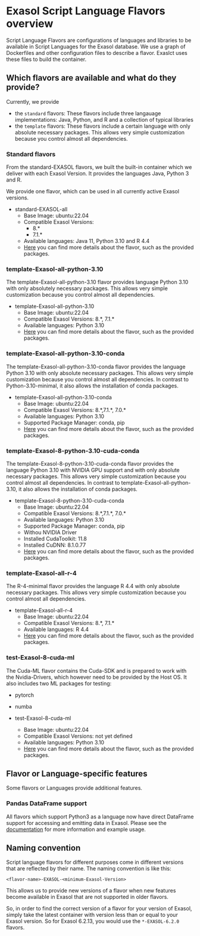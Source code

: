 # Exasol Script Language Flavors overview

Script Language Flavors are configurations of languages and libraries to be available in Script Languages for the Exasol database. We use a graph of Dockerfiles and other configuration files to describe a flavor. Exaslct uses these files to build the container.

## Which flavors are available and what do they provide?

Currently, we provide

- the `standard` flavors: These flavors include three langauage implementations: Java, Python, and R and a collection of typical libraries
- the `template` flavors: These flavors include a certain language with only absolute necessary packages. This allows very simple customization because you control almost all dependencies.

### Standard flavors

From the standard-EXASOL flavors, we built the built-in container which we deliver with each Exasol Version.
It provides the languages Java, Python 3 and R.

We provide one flavor, which can be used in all currently active Exasol versions.

- standard-EXASOL-all
  - Base Image: ubuntu:22.04
  - Compatible Exasol Versions: 
    - 8.\* 
    - 7.1.\* 
  - Available languages: Java 11, Python 3.10 and R 4.4
  - [Here](standard-EXASOL-all/FLAVOR_DESCRIPTION.md) you can find more details about the flavor, such as the provided packages.

### template-Exasol-all-python-3.10

The template-Exasol-all-python-3.10 flavor provides language Python 3.10 with only absolutely necessary packages. This allows very simple customization because you control almost all dependencies.

- template-Exasol-all-python-3.10
  - Base Image: ubuntu:22.04
  - Compatible Exasol Versions: 8.\*, 7.1.\*
  - Available languages: Python 3.10
  - [Here](template-Exasol-all-python-3.10/FLAVOR_DESCRIPTION.md) you can find more details about the flavor, such as the provided packages.

### template-Exasol-all-python-3.10-conda

The template-Exasol-all-python-3.10-conda flavor provides the language Python 3.10  with only absolute necessary packages. This allows very simple customization because you control almost all dependencies. In contrast to Python-3.10-minimal, it also allows the installation of conda packages.

- template-Exasol-all-python-3.10-conda
  - Base Image: ubuntu:22.04
  - Compatible Exasol Versions: 8.\*,7.1.\*, 7.0.\*
  - Available languages: Python 3.10
  - Supported Package Manager: conda, pip
  - [Here](template-Exasol-all-python-3.10-conda/FLAVOR_DESCRIPTION.md) you can find more details about the flavor, such as the provided packages.

### template-Exasol-8-python-3.10-cuda-conda

The template-Exasol-8-python-3.10-cuda-conda flavor provides the language Python 3.10 with NVIDIA GPU support and with only absolute necessary packages. This allows very simple customization because you control almost all dependencies. In contrast to template-Exasol-all-python-3.10, it also allows the installation of conda packages.

- template-Exasol-8-python-3.10-cuda-conda
  - Base Image: ubuntu:22.04
  - Compatible Exasol Versions: 8.\*,7.1.\*, 7.0.\*
  - Available languages: Python 3.10
  - Supported Package Manager: conda, pip
  - Withou NVIDIA Driver
  - Installed CudaToolkit: 11.8
  - Installed CuDNN: 8.1.0.77
  - [Here](template-Exasol-8-python-3.10-cuda-conda/FLAVOR_DESCRIPTION.md) you can find more details about the flavor, such as the provided packages.

### template-Exasol-all-r-4

The R-4-minimal flavor provides the language R 4.4 with only absolute necessary packages. This allows very simple customization because you control almost all dependencies.

- template-Exasol-all-r-4
  - Base Image: ubuntu:22.04
  - Compatible Exasol Versions: 8.\*, 7.1.\*
  - Available languages: R 4.4
  - [Here](template-Exasol-all-r-4/FLAVOR_DESCRIPTION.md) you can find more details about the flavor, such as the provided packages.

### test-Exasol-8-cuda-ml

The Cuda-ML flavor contains the Cuda-SDK and is prepared to work with the Nvidia-Drivers, which however need to be provided by the Host OS. It also includes two ML packages for testing:
- pytorch
- numba

- test-Exasol-8-cuda-ml
  - Base Image: ubuntu:22.04
  - Compatible Exasol Versions: not yet defined
  - Available languages: Python 3.10
  - [Here](test-Exasol-8-cuda-ml/FLAVOR_DESCRIPTION.md) you can find more details about the flavor, such as the provided packages.


## Flavor or Language-specific features

Some flavors or Languages provide additional features.

### Pandas DataFrame support

All flavors which support Python3 as a language now have direct DataFrame support for accessing and emitting data in Exasol. Please see the [documentation](../doc/user_guide/py_dataframe.md) for more information and example usage.

## Naming convention

Script language flavors for different purposes come in different versions that are reflected by their name.
The naming convention is like this:

`<flavor-name>-EXASOL-<minimum-Exasol-Version>`

This allows us to provide new versions of a flavor when new features become available in Exasol that are not supported in older flavors.

So, in order to find the correct version of a flavor for your version of Exasol, simply take the latest container with version less than or equal to your Exasol version. So for Exasol 6.2.13, you would use the `*-EXASOL-6.2.0` flavors.
